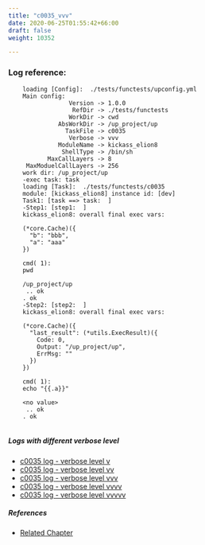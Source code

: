 ```yaml
---
title: "c0035_vvv"
date: 2020-06-25T01:55:42+66:00
draft: false
weight: 10352

---
```


### Log reference: <no value>

```
    loading [Config]:  ./tests/functests/upconfig.yml
    Main config:
                 Version -> 1.0.0
                  RefDir -> ./tests/functests
                 WorkDir -> cwd
              AbsWorkDir -> /up_project/up
                TaskFile -> c0035
                 Verbose -> vvv
              ModuleName -> kickass_elion8
               ShellType -> /bin/sh
           MaxCallLayers -> 8
     MaxModuelCallLayers -> 256
    work dir: /up_project/up
    -exec task: task
    loading [Task]:  ./tests/functests/c0035
    module: [kickass_elion8] instance id: [dev]
    Task1: [task ==> task:  ]
    -Step1: [step1:  ]
    kickass_elion8: overall final exec vars:
    
    (*core.Cache)({
      "b": "bbb",
      "a": "aaa"
    })
    
    cmd( 1):
    pwd
    
    /up_project/up
     .. ok
    . ok
    -Step2: [step2:  ]
    kickass_elion8: overall final exec vars:
    
    (*core.Cache)({
      "last_result": (*utils.ExecResult)({
        Code: 0,
        Output: "/up_project/up",
        ErrMsg: ""
      })
    })
    
    cmd( 1):
    echo "{{.a}}"
    
    <no value>
     .. ok
    . ok
    
```

##### Logs with different verbose level
* [c0035 log - verbose level v](../../logs/c0035_v)
* [c0035 log - verbose level vv](../../logs/c0035_vv)
* [c0035 log - verbose level vvv](../../logs/c0035_vvv)
* [c0035 log - verbose level vvvv](../../logs/c0035_vvvv)
* [c0035 log - verbose level vvvvv](../../logs/c0035_vvvvv)

##### References
* [Related Chapter](../../vars/c0035)
